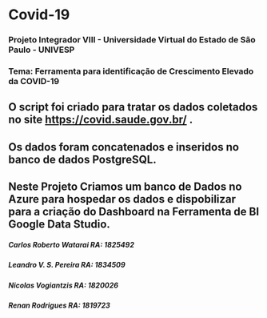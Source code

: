 # Covid-19

### Projeto Integrador VIII - Universidade Virtual do Estado de São Paulo - UNIVESP
### Tema: Ferramenta para identificação de Crescimento Elevado da COVID-19 


## O script foi criado para tratar os dados coletados no site https://covid.saude.gov.br/ .
## Os dados foram concatenados e inseridos no banco de dados PostgreSQL.

## Neste Projeto Criamos um banco de Dados no Azure para hospedar os dados e dispobilizar para a criação do Dashboard na Ferramenta de BI Google Data Studio.



##### Carlos Roberto Watarai RA: 1825492
##### Leandro V. S. Pereira RA: 1834509
##### Nicolas Vogiantzis RA: 1820026
##### Renan Rodrigues RA: 1819723

